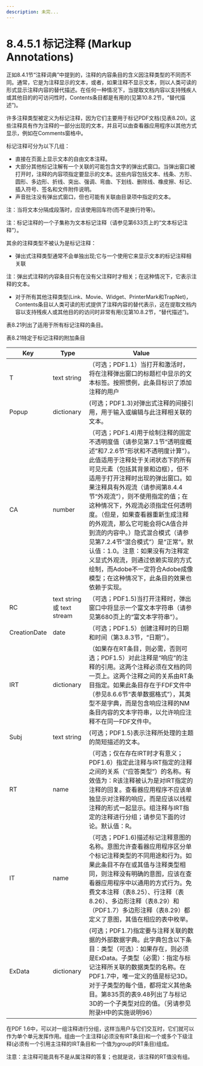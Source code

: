 ```yaml
---
description: 未完...
---
```


# 8.4.5.1 标记注释 (Markup Annotations)

正如8.4.1节“注释词典”中提到的，注释的内容条目的含义因注释类型的不同而不同。通常，它是为注释显示的文本，或者，如果注释不显示文本，则以人类可读的形式显示注释内容的替代描述。在任何一种情况下，当提取文档内容以支持残疾人或其他目的的可访问性时，Contents条目都是有用的(见第10.8.2节，“替代描述”)。

许多注释类型被定义为标记注释，因为它们主要用于标记PDF文档(见表8.20)。这些注释具有作为注释的一部分出现的文本，并且可以由查看器应用程序以其他方式显示，例如在Comments窗格中。

标记注释可分为以下几组：

* 直接在页面上显示文本的自由文本注释。&#x20;
* 大部分其他标记注解有一个关联的可能包含文字的弹出式窗口。当弹出窗口被打开时，注释的内容项指定要显示的文本。这些内容包括文本、线条、方形、圆形、多边形、折线、突出、强调、弯曲、下划线、删除线、橡皮擦、标记、插入符号、签名和文件附件说明。&#x20;
* 声音批注没有弹出式窗口，但也可能有关联由目录项中指定的文本。

注：当将文本分隔成段落时，应该使用回车符(而不是换行符等)。

注：标记注释的一个子集称为文本标记注释（请参见第633页上的“文本标记注释”）。

其余的注释类型不被认为是标记注释：

* 弹出式注释类型通常不会单独出现;它与一个使用它来显示文本的标记注释相关联

&#x20;    注：弹出式注释的内容条目只有在没有父注释时才相关；在这种情况下，它表示注释的文本。

* 对于所有其他注释类型(Link、Movie、Widget、PrinterMark和TrapNet)， Contents条目以人类可读的形式提供了注释内容的替代表示，这在提取文档内容以支持残疾人或其他目的的访问时非常有用(见第10.8.2节，“替代描述”)。

表8.21列出了适用于所有标记注释的条目。

表8.21特定于标记注释的附加条目

| Key          | Type                      | Value                                                                                                                                                                                                                                                                                                                         |
| ------------ | ------------------------- | ----------------------------------------------------------------------------------------------------------------------------------------------------------------------------------------------------------------------------------------------------------------------------------------------------------------------------- |
| T            | text string               | （可选；PDF1.1）当打开和激活时，将在注释弹出窗口的标题栏中显示的文本标签。按照惯例，此条目标识了添加注释的用户                                                                                                                                                                                                                                                                    |
| Popup        | dictionary                | (可选；PDF1.3)对弹出式注释的间接引用，用于输入或编辑与此注释相关联的文本。                                                                                                                                                                                                                                                                                     |
| CA           | number                    | （可选；PDF1.4)用于绘制注释的固定不透明度值（请参见第7.1节“透明度概述”和7.2.6节“形状和不透明度计算”）。此值适用于注释处于关闭状态下的所有可见元素（包括其背景和边框），但不适用于打开注释时出现的弹出窗口。如果注释具有外观流（请参阅第8.4.4节“外观流”），则不使用指定的值；在这种情况下，外观流必须指定任何透明度。（但是，如果查看器重新生成注释的外观流，那么它可能会将CA值合并到流的内容中。）隐式混合模式（请参见第7.2.4节“混合模式”）是“正常”。默认值：1.0。注意：如果没有为注释定义显式外观流，则通过依赖实现的方式绘制，而Adobe不一定符合Adobe成像模型；在这种情况下，此条目的效果也依赖于实现。 |
| RC           | text string 或 text stream | （可选；PDF1.5)当打开注释时，弹出窗口中将显示一个富文本字符串（请参见第680页上的“富文本字符串”）。                                                                                                                                                                                                                                                                       |
| CreationDate | date                      | （可选；PDF1.5）创建注释时的日期和时间（第3.8.3节，“日期”）。                                                                                                                                                                                                                                                                                         |
| IRT          | dictionary                | （如果存在RT条目，则必需，否则可选；PDF1.5）对此注释是“响应”的注释的引用。这两个注释必须在文档的同一页上。这两个注释之间的关系由RT条目指定。如果此条目存在于FDF文件中（参见8.6.6节“表单数据格式”），其类型不是字典，而是包含响应注释的NM条目内容的文本字符串，以允许响应注释不在同一FDF文件中。                                                                                                                                                                 |
| Subj         | text string               | (可选；PDF1.5)表示注释所处理的主题的简短描述的文本。                                                                                                                                                                                                                                                                                                |
| RT           | name                      | （可选；仅在存在IRT时才有意义；PDF1.6）指定此注释与IRT指定的注释之间的关系（“应答类型”）的名称。有效值为：R该注释被认为是对IRT指定的注释的回复。查看器应用程序不应该单独显示对注释的响应，而是应该以线程注释的形式一起显示。组注释与IRT指定的注释进行分组；请参见下面的讨论。默认值：R。                                                                                                                                                                       |
| IT           | name                      | （可选；PDF1.6)描述标记注释意图的名称。意图允许查看器应用程序区分单个标记注释类型的不同用途和行为。如果此条目不存在或其值与注释类型相同，则注释没有明确的意图，应该在查看器应用程序中以通用的方式行为。免费文本注释（表8.25）、行注释（表8.26）、多边形注释（表8.29）和（PDF1.7）多边形注释（表8.29）都定义了意图，其值在相应的表中枚举。                                                                                                                                           |
| ExData       | dictionary                | (可选；PDF1.7)指定要与注释关联的数据的外部数据字典。此字典包含以下条目：类型（可选）：如果存在，则必须是ExData。子类型（必需）：指定与标记注释所关联的数据类型的名称。在PDF1.7中，唯一定义的值是标记3D。对于子类型的每个值，都将定义其他条目。第835页的表9.48列出了与标记3D的一个子类型对应的值。（另请参见附录H中的实施说明96）                                                                                                                                             |

在PDF 1.6中，可以对一组注释进行分组，这样当用户与它们交互时，它们就可以作为单个单元发挥作用。组由一个主注释(必须没有IRT条目)和一个或多个下级注释(必须有一个引用主注释的IRT条目和一个值为group的RT条目)组成。

注意：主注释可能具有不是从属注释的答复；也就是说，该注释的RT值没有组。
